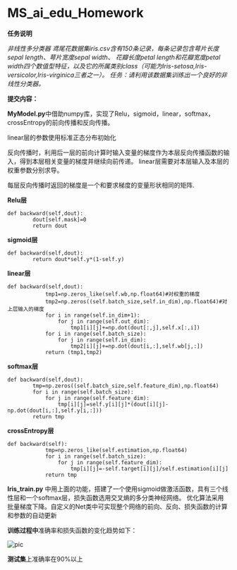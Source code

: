 # MS_ai_edu_Homework
**任务说明**

*非线性多分类器
鸢尾花数据集iris.csv含有150条记录，每条记录包含萼片长度sepal length、萼片宽度sepal width、 花瓣长度petal length和花瓣宽度petal width四个数值型特征，以及它的所属类别class（可能为Iris-setosa,Iris-versicolor,Iris-virginica三者之一）。
任务：请利用该数据集训练出一个良好的非线性分类器。*

**提交内容：**


**MyModel.py**中借助numpy库，实现了Relu，sigmoid，linear，softmax，crossEntropy的前向传播和反向传播。

linear层的参数使用标准正态分布初始化

反向传播时，利用后一层的前向计算时输入变量的梯度作为本层反向传播函数的输入，得到本层相关变量的梯度并继续向前传递。
linear层需要对本层输入及本层的权重参数分别求导。

每层反向传播时返回的梯度是一个和要求梯度的变量形状相同的矩阵.

**Relu层**
```
def backward(self,dout):
        dout[self.mask]=0
        return dout 
```

**sigmoid层**
```
def backward(self,dout):
        return dout*self.y*(1-self.y)
```
**linear层**
```
def backward(self,dout):
            tmp1=np.zeros_like(self.wb,np.float64)#对权重的梯度
            tmp2=np.zeros((self.batch_size,self.in_dim),np.float64)#对上层输入的梯度
            for i in range(self.in_dim+1):
                for j in range(self.out_dim):
                    tmp1[i][j]+=np.dot(dout[:,j],self.x[:,i])
            for i in range(self.batch_size):
                for j in range(self.in_dim):
                    tmp2[i][j]+=np.dot(dout[i,:],self.wb[j,:])
            return (tmp1,tmp2)
```

**softmax层**
```
def backward(self,dout):
        tmp=np.zeros((self.batch_size,self.feature_dim),np.float64)
        for i in range(self.batch_size):
            for j in range(self.feature_dim):
                tmp[i][j]=self.y[i][j]*(dout[i][j]-np.dot(dout[i,:],self.y[i,:]))
        return tmp
```
**crossEntropy层**
```
def backward(self):
            tmp=np.zeros_like(self.estimation,np.float64) 
            for i in range(self.batch_size):
                for j in range(self.feature_dim):
                    tmp[i][j]=-self.target[i][j]/self.estimation[i][j]
            return tmp
 ```


**Iris_train.py** 中用上面的功能，搭建了一个使用sigmoid做激活函数，具有三个线性层和一个softmax层，损失函数选用交叉熵的多分类神经网络。
优化算法采用批量梯度下降。自定义的Net类中可实现整个网络的前向、反向、损失函数的计算和参数的自动更新

**训练过程中**准确率和损失函数的变化趋势如下：


![pic](https://github.com/yulong-XJTU/MS_ai_edu_Homework/blob/iris_classification/acc_loss.PNG)

**测试集**上准确率在90%以上
